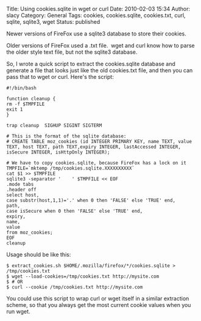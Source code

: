 Title: Using cookies.sqlite in wget or curl
Date: 2010-02-03 15:34
Author: slacy
Category: General
Tags: cookies, cookies.sqlite, cookies.txt, curl, sqlite, sqlite3, wget
Status: published

Newer versions of FireFox use a sqlite3 database to store their cookies.

Older versions of FireFox used a .txt file.  wget and curl know how to
parse the older style text file, but not the sqlite3 database.

So, I wrote a quick script to extract the cookies.sqlite database and
generate a file that looks just like the old cookies.txt file, and then
you can pass that to wget or curl. Here's the script:

    #!/bin/bash

    function cleanup {
    rm -f $TMPFILE
    exit 1
    }

    trap cleanup  SIGHUP SIGINT SIGTERM

    # This is the format of the sqlite database:
    # CREATE TABLE moz_cookies (id INTEGER PRIMARY KEY, name TEXT, value TEXT, host TEXT, path TEXT,expiry INTEGER, lastAccessed INTEGER, isSecure INTEGER, isHttpOnly INTEGER);

    # We have to copy cookies.sqlite, because FireFox has a lock on it 
    TMPFILE=`mktemp /tmp/cookies.sqlite.XXXXXXXXXX`
    cat $1 >> $TMPFILE
    sqlite3 -separator '    ' $TMPFILE << EOF
    .mode tabs
    .header off
    select host,
    case substr(host,1,1)='.' when 0 then 'FALSE' else 'TRUE' end,
    path,
    case isSecure when 0 then 'FALSE' else 'TRUE' end,
    expiry,
    name,
    value
    from moz_cookies;
    EOF
    cleanup

Usage should be like this:

    $ extract_cookies.sh $HOME/.mozilla/firefox/*/cookies.sqlite > /tmp/cookies.txt
    $ wget --load-cookies=/tmp/cookies.txt http://mysite.com
    $ # OR 
    $ curl --cookie /tmp/cookies.txt http://mysite.com 

You could use this script to wrap curl or wget itself in a similar
extraction scheme, so that you always get the most current cookie values
when you run wget.
